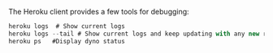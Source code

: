 The Heroku client provides a few tools for debugging:
    
```js    
heroku logs  # Show current logs
heroku logs --tail # Show current logs and keep updating with any new results
heroku ps   #Display dyno status
```    
